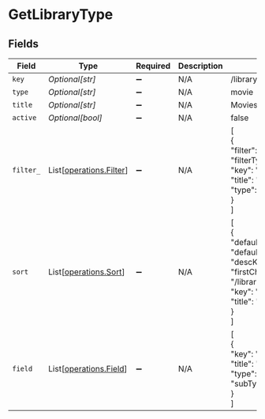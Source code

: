 # GetLibraryType


## Fields

| Field                                                                                                                                                                           | Type                                                                                                                                                                            | Required                                                                                                                                                                        | Description                                                                                                                                                                     | Example                                                                                                                                                                         |
| ------------------------------------------------------------------------------------------------------------------------------------------------------------------------------- | ------------------------------------------------------------------------------------------------------------------------------------------------------------------------------- | ------------------------------------------------------------------------------------------------------------------------------------------------------------------------------- | ------------------------------------------------------------------------------------------------------------------------------------------------------------------------------- | ------------------------------------------------------------------------------------------------------------------------------------------------------------------------------- |
| `key`                                                                                                                                                                           | *Optional[str]*                                                                                                                                                                 | :heavy_minus_sign:                                                                                                                                                              | N/A                                                                                                                                                                             | /library/sections/1/all?type=1                                                                                                                                                  |
| `type`                                                                                                                                                                          | *Optional[str]*                                                                                                                                                                 | :heavy_minus_sign:                                                                                                                                                              | N/A                                                                                                                                                                             | movie                                                                                                                                                                           |
| `title`                                                                                                                                                                         | *Optional[str]*                                                                                                                                                                 | :heavy_minus_sign:                                                                                                                                                              | N/A                                                                                                                                                                             | Movies                                                                                                                                                                          |
| `active`                                                                                                                                                                        | *Optional[bool]*                                                                                                                                                                | :heavy_minus_sign:                                                                                                                                                              | N/A                                                                                                                                                                             | false                                                                                                                                                                           |
| `filter_`                                                                                                                                                                       | List[[operations.Filter](../../models/operations/filter_.md)]                                                                                                                   | :heavy_minus_sign:                                                                                                                                                              | N/A                                                                                                                                                                             | [<br/>{<br/>"filter": "label",<br/>"filterType": "string",<br/>"key": "/library/sections/1/label",<br/>"title": "Labels",<br/>"type": "filter"<br/>}<br/>]                      |
| `sort`                                                                                                                                                                          | List[[operations.Sort](../../models/operations/sort.md)]                                                                                                                        | :heavy_minus_sign:                                                                                                                                                              | N/A                                                                                                                                                                             | [<br/>{<br/>"default": "asc",<br/>"defaultDirection": "desc",<br/>"descKey": "random:desc",<br/>"firstCharacterKey": "/library/sections/1/firstCharacter",<br/>"key": "random",<br/>"title": "Randomly"<br/>}<br/>] |
| `field`                                                                                                                                                                         | List[[operations.Field](../../models/operations/field.md)]                                                                                                                      | :heavy_minus_sign:                                                                                                                                                              | N/A                                                                                                                                                                             | [<br/>{<br/>"key": "label",<br/>"title": "Label",<br/>"type": "tag",<br/>"subType": "bitrate"<br/>}<br/>]                                                                       |